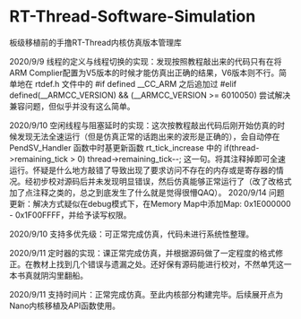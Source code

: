 # RT-Thread-Software-Simulation
板级移植前的手撸RT-Thread内核仿真版本管理库

2020/9/9 线程的定义与线程切换的实现：发现按照教程敲出来的代码只有在将ARM Complier配置为V5版本的时候才能仿真出正确的结果，V6版本则不行。简单地在 rtdef.h 文件中的 #if defined __CC_ARM 之后追加过 #elif defined(__ARMCC_VERSION) && (__ARMCC_VERSION >= 6010050) 尝试解决兼容问题，但似乎并没有这么简单。

2020/9/10 空闲线程与阻塞延时的实现：这次按教程敲出代码后刚开始仿真的时候发现无法全速运行（但是仿真正常的话跑出来的波形是正确的），会自动停在 PendSV_Handler 函数中时基更新函数 rt_tick_increase 中的 if(thread->remaining_tick > 0) thread->remaining_tick--; 这一句。将其注释掉即可全速运行。怀疑是什么地方敲错了导致出现了要求访问不存在的内存或是寄存器的情况。经初步校对源码后并未发现明显错误，然后仿真能够正常运行了（改了改格式加了点注释之类的，总之到底发生了什么就是觉得很懵QAQ）。
2020/9/14 问题更新：解决方式疑似在debug模式下，在Memory Map中添加Map: 0x1E000000 - 0x1F00FFFF，并给予读写权限。

2020/9/10 支持多优先级：可正常完成仿真，代码未进行系统性整理。

2020/9/11 定时器的实现：课正常完成仿真，并根据源码做了一定程度的格式修正。在教材上找到几个错误与遗漏之处。还好保有源码能进行校对，不然单凭这一本书真就阴沟里翻船。

2020/9/11 支持时间片：正常完成仿真。至此内核部分构建完毕。后续展开点为Nano内核移植及API函数使用。
